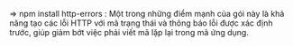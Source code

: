 => npm install http-errors :  Một trong những điểm mạnh của gói này là khả năng tạo các lỗi HTTP với mã trạng thái và thông báo lỗi được xác định trước, giúp giảm bớt việc phải viết mã lặp lại trong mã ứng dụng.


